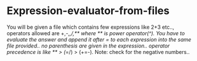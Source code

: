 # Expression-evaluator-from-files
You will be given a file which contains few expressions like 2+3 etc.., operators allowed are +,-,*,/,** where ** is power operator(^). You have to evaluate the answer and append it after = to each expression into the same file provided.. no parenthesis are given in the expression.. operator precedence is like ** > (*=/) > (+=-).
Note: check for the negative numbers..

